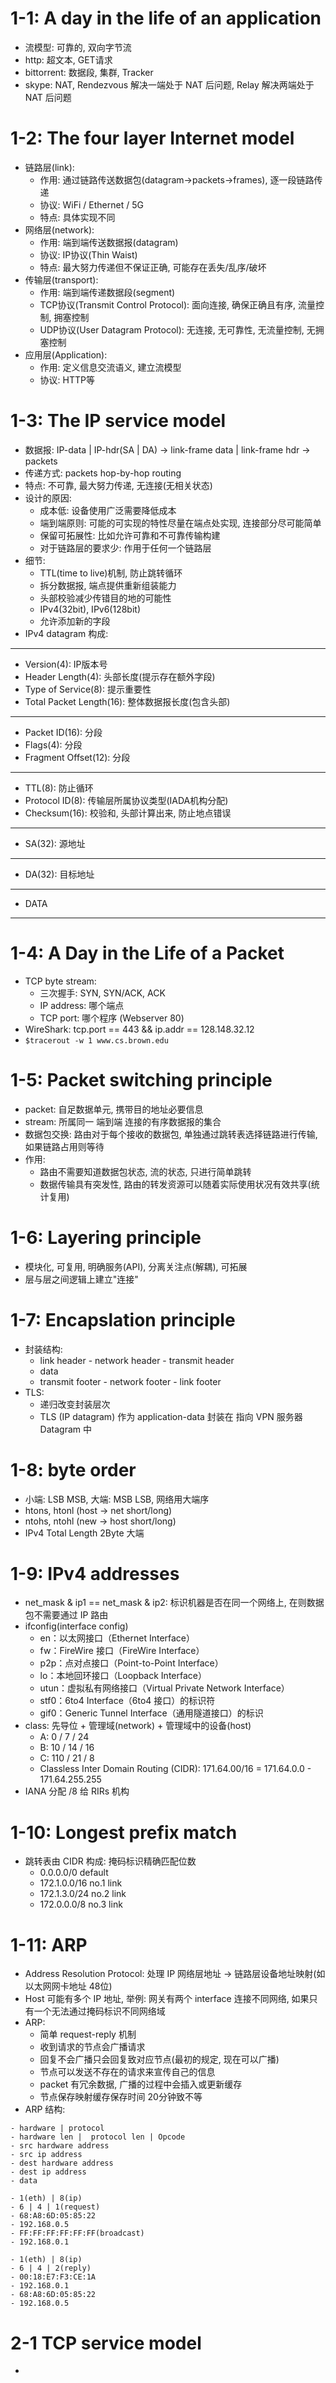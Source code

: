 # 1-1: A day in the life of an application
- 流模型: 可靠的, 双向字节流 
- http: 超文本, GET请求
- bittorrent: 数据段, 集群, Tracker
- skype: NAT, Rendezvous 解决一端处于 NAT 后问题, Relay 解决两端处于 NAT 后问题

# 1-2: The four layer Internet model
- 链路层(link): 
  - 作用: 通过链路传送数据包(datagram->packets->frames), 逐一段链路传递
  - 协议: WiFi / Ethernet / 5G 
  - 特点: 具体实现不同
- 网络层(network):
  - 作用: 端到端传送数据报(datagram)
  - 协议: IP协议(Thin Waist)
  - 特点: 最大努力传递但不保证正确, 可能存在丢失/乱序/破坏
- 传输层(transport): 
  - 作用: 端到端传递数据段(segment)
  - TCP协议(Transmit Control Protocol): 面向连接, 确保正确且有序, 流量控制, 拥塞控制
  - UDP协议(User Datagram Protocol): 无连接, 无可靠性, 无流量控制, 无拥塞控制
- 应用层(Application): 
  - 作用: 定义信息交流语义, 建立流模型
  - 协议: HTTP等

# 1-3: The IP service model 
- 数据报: IP-data | IP-hdr(SA | DA) -> link-frame data | link-frame hdr -> packets
- 传递方式: packets hop-by-hop routing
- 特点: 不可靠, 最大努力传递, 无连接(无相关状态)
- 设计的原因:
  - 成本低: 设备使用广泛需要降低成本
  - 端到端原则: 可能的可实现的特性尽量在端点处实现, 连接部分尽可能简单
  - 保留可拓展性: 比如允许可靠和不可靠传输构建
  - 对于链路层的要求少: 作用于任何一个链路层
- 细节:  
  - TTL(time to live)机制, 防止跳转循环
  - 拆分数据报, 端点提供重新组装能力
  - 头部校验减少传错目的地的可能性
  - IPv4(32bit), IPv6(128bit)
  - 允许添加新的字段
- IPv4 datagram 构成:
-----------------------------------------------------
  - Version(4): IP版本号
  - Header Length(4): 头部长度(提示存在额外字段) 
  - Type of Service(8): 提示重要性
  - Total Packet Length(16): 整体数据报长度(包含头部)
-----------------------------------------------------
  - Packet ID(16): 分段
  - Flags(4): 分段
  - Fragment Offset(12): 分段
-----------------------------------------------------
  - TTL(8): 防止循环
  - Protocol ID(8): 传输层所属协议类型(IADA机构分配)
  - Checksum(16): 校验和, 头部计算出来, 防止地点错误
-----------------------------------------------------
  - SA(32): 源地址 
-----------------------------------------------------
  - DA(32): 目标地址
-----------------------------------------------------
  - DATA  
-----------------------------------------------------

# 1-4: A Day in the Life of a Packet
- TCP byte stream:
  - 三次握手: SYN, SYN/ACK, ACK 
  - IP address: 哪个端点
  - TCP port: 哪个程序 (Webserver 80)
- WireShark: tcp.port == 443 && ip.addr == 128.148.32.12
- `$tracerout -w 1 www.cs.brown.edu`

# 1-5: Packet switching principle
- packet: 自足数据单元, 携带目的地址必要信息
- stream: 所属同一 端到端 连接的有序数据报的集合
- 数据包交换: 路由对于每个接收的数据包, 单独通过跳转表选择链路进行传输, 如果链路占用则等待
- 作用: 
  - 路由不需要知道数据包状态, 流的状态, 只进行简单跳转 
  - 数据传输具有突发性, 路由的转发资源可以随着实际使用状况有效共享(统计复用)

# 1-6: Layering principle
- 模块化, 可复用, 明确服务(API), 分离关注点(解耦), 可拓展
- 层与层之间逻辑上建立"连接"

# 1-7: Encapslation principle
- 封装结构:
  - link header - network header - transmit header 
  - data
  - transmit footer - network footer - link footer
- TLS:
  - 递归改变封装层次 
  - TLS (IP datagram) 作为 application-data 封装在 指向 VPN 服务器 Datagram 中

# 1-8: byte order
- 小端: LSB MSB, 大端: MSB LSB, 网络用大端序
- htons, htonl (host -> net short/long)
- ntohs, ntohl (new -> host short/long)
- IPv4 Total Length 2Byte 大端

# 1-9: IPv4 addresses
- net_mask & ip1 == net_mask & ip2: 标识机器是否在同一个网络上, 在则数据包不需要通过 IP 路由
- ifconfig(interface config)
  - en：以太网接口（Ethernet Interface）
  - fw：FireWire 接口（FireWire Interface）
  - p2p：点对点接口（Point-to-Point Interface）
  - lo：本地回环接口（Loopback Interface）
  - utun：虚拟私有网络接口（Virtual Private Network Interface） 
  - stf0：6to4 Interface（6to4 接口）的标识符
  - gif0：Generic Tunnel Interface（通用隧道接口）的标识
- class: 先导位 + 管理域(network) + 管理域中的设备(host)
  - A: 0 / 7 / 24  
  - B: 10 / 14 / 16
  - C: 110 / 21 / 8
  - Classless Inter Domain Routing (CIDR): 171.64.00/16 = 171.64.0.0 - 171.64.255.255
- IANA 分配 /8 给 RIRs 机构

# 1-10: Longest prefix match
- 跳转表由 CIDR 构成: 掩码标识精确匹配位数
  - 0.0.0.0/0     default 
  - 172.1.0.0/16  no.1 link
  - 172.1.3.0/24  no.2 link
  - 172.0.0.0/8   no.3 link

# 1-11: ARP
- Address Resolution Protocol: 处理 IP 网络层地址 -> 链路层设备地址映射(如以太网网卡地址 48位)
- Host 可能有多个 IP 地址, 举例: 网关有两个 interface 连接不同网络, 如果只有一个无法通过掩码标识不同网络域
- ARP: 
  - 简单 request-reply 机制
  - 收到请求的节点会广播请求
  - 回复不会广播只会回复致对应节点(最初的规定, 现在可以广播)
  - 节点可以发送不存在的请求来宣传自己的信息
  - packet 有冗余数据, 广播的过程中会插入或更新缓存
  - 节点保存映射缓存保存时间 20分钟致不等
- ARP 结构:  
```
- hardware | protocol
- hardware len |  protocol len | Opcode
- src hardware address 
- src ip address
- dest hardware address 
- dest ip address
- data

- 1(eth) | 8(ip)
- 6 | 4 | 1(request)
- 68:A8:6D:05:85:22
- 192.168.0.5
- FF:FF:FF:FF:FF:FF(broadcast)
- 192.168.0.1

- 1(eth) | 8(ip)
- 6 | 4 | 2(reply)
- 00:18:E7:F3:CE:1A
- 192.168.0.1
- 68:A8:6D:05:85:22
- 192.168.0.5
```


# 2-1 TCP service model
- 
